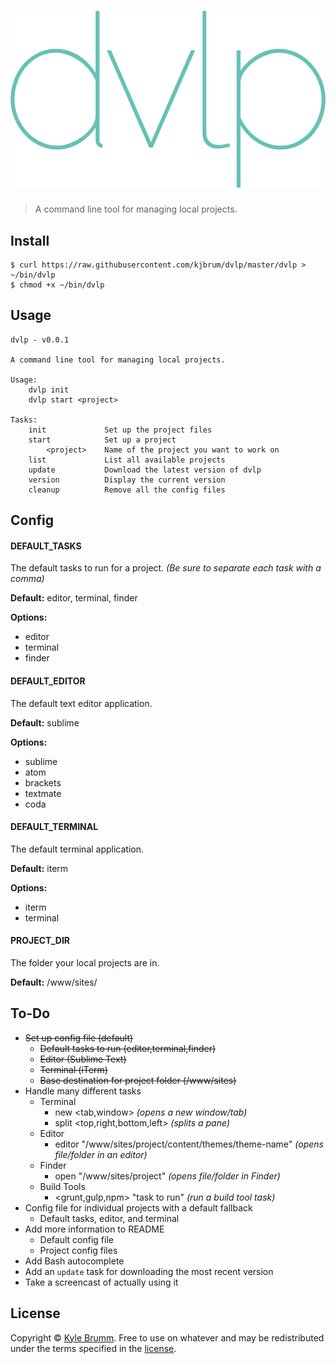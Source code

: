 # ![dvlp](media/logo.png)

> A command line tool for managing local projects.


## Install

```
$ curl https://raw.githubusercontent.com/kjbrum/dvlp/master/dvlp > ~/bin/dvlp
$ chmod +x ~/bin/dvlp
```


## Usage

```
dvlp - v0.0.1

A command line tool for managing local projects.

Usage:
    dvlp init
    dvlp start <project>

Tasks:
    init             Set up the project files
    start            Set up a project
        <project>    Name of the project you want to work on
    list             List all available projects
    update           Download the latest version of dvlp
    version          Display the current version
    cleanup          Remove all the config files
```


## Config

#### DEFAULT_TASKS

The default tasks to run for a project. _(Be sure to separate each task with a comma)_

__Default:__ editor, terminal, finder

__Options:__

- editor
- terminal
- finder

#### DEFAULT_EDITOR

The default text editor application.

__Default:__ sublime

__Options:__

- sublime
- atom
- brackets
- textmate
- coda


#### DEFAULT_TERMINAL

The default terminal application.

__Default:__ iterm

__Options:__

- iterm
- terminal

#### PROJECT_DIR

The folder your local projects are in.

__Default:__ /www/sites/


## To-Do

- ~~Set up config file (default)~~
    - ~~Default tasks to run (editor,terminal,finder)~~
    - ~~Editor (Sublime Text)~~
    - ~~Terminal (iTerm)~~
    - ~~Base destination for project folder (/www/sites)~~
- Handle many different tasks
    - Terminal
        - new <tab,window> _(opens a new window/tab)_
        - split <top,right,bottom,left> _(splits a pane)_
    - Editor
        - editor "/www/sites/project/content/themes/theme-name" _(opens file/folder in an editor)_
    - Finder
        - open "/www/sites/project" _(opens file/folder in Finder)_
    - Build Tools
        - <grunt,gulp,npm> "task to run" _(run a build tool task)_
- Config file for individual projects with a default fallback
    - Default tasks, editor, and terminal
- Add more information to README
    - Default config file
    - Project config files
- Add Bash autocomplete
- Add an `update` task for downloading the most recent version
- Take a screencast of actually using it


## License

Copyright © [Kyle Brumm](http://kylebrumm.com). Free to use on whatever and may be redistributed under the terms specified in the [license](LICENSE.md).
